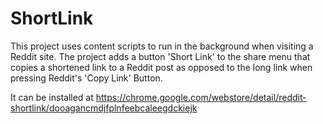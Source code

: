 # ShortLink

This project uses content scripts to run in the background when visiting a Reddit site. 
The project adds a button 'Short Link' to the share menu that copies a shortened link to a Reddit post as opposed to the long link when pressing Reddit's 'Copy Link' Button.

It can be installed at
https://chrome.google.com/webstore/detail/reddit-shortlink/dooagancmdjfplnfeebcaleegdckiejk
